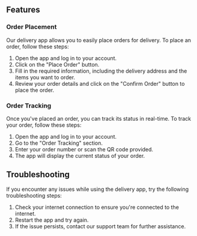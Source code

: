 ## Features

### Order Placement

Our delivery app allows you to easily place orders for delivery. To place an order, follow these steps:

1. Open the app and log in to your account.
2. Click on the "Place Order" button.
3. Fill in the required information, including the delivery address and the items you want to order.
4. Review your order details and click on the "Confirm Order" button to place the order.

### Order Tracking

Once you've placed an order, you can track its status in real-time. To track your order, follow these steps:

1. Open the app and log in to your account.
2. Go to the "Order Tracking" section.
3. Enter your order number or scan the QR code provided.
4. The app will display the current status of your order.

## Troubleshooting

If you encounter any issues while using the delivery app, try the following troubleshooting steps:

1. Check your internet connection to ensure you're connected to the internet.
2. Restart the app and try again.
3. If the issue persists, contact our support team for further assistance.
